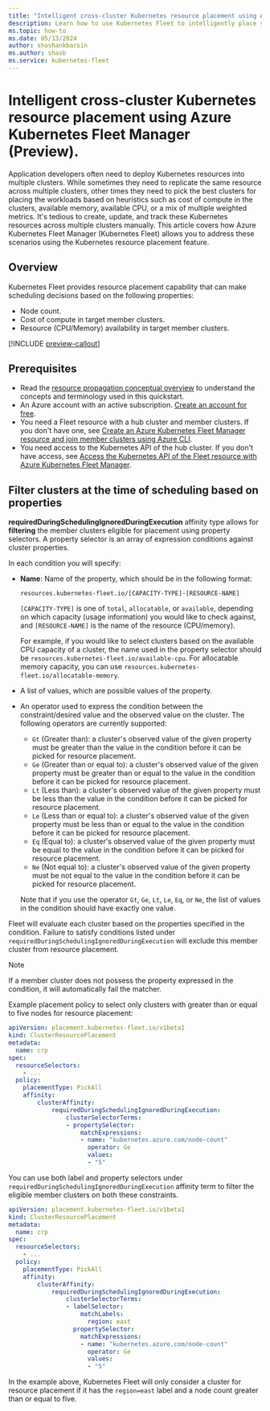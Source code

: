 ```yaml
---
title: "Intelligent cross-cluster Kubernetes resource placement using Azure Kubernetes Fleet Manager (Preview)"
description: Learn how to use Kubernetes Fleet to intelligently place your workloads on AKS clusters based on cost and resource availability.
ms.topic: how-to
ms.date: 05/13/2024
author: shashankbarsin
ms.author: shasb
ms.service: kubernetes-fleet
---
```


# Intelligent cross-cluster Kubernetes resource placement using Azure Kubernetes Fleet Manager (Preview).

Application developers often need to deploy Kubernetes resources into multiple clusters. While sometimes they need to replicate the same resource across multiple clusters, other times they need to pick the best clusters for placing the workloads based on heuristics such as cost of compute in the clusters, available memory, available CPU, or a mix of multiple weighted metrics. It's tedious to create, update, and track these Kubernetes resources across multiple clusters manually. This article covers how Azure Kubernetes Fleet Manager (Kubernetes Fleet) allows you to address these scenarios using the Kubernetes resource placement feature.

## Overview

Kubernetes Fleet provides resource placement capability that can make scheduling decisions based on the following properties:
- Node count.
- Cost of compute in target member clusters.
- Resource (CPU/Memory) availability in target member clusters.

[!INCLUDE [preview-callout](./includes/preview/preview-callout.md)]

## Prerequisites

* Read the [resource propagation conceptual overview](./concepts-resource-propagation.md) to understand the concepts and terminology used in this quickstart.
* An Azure account with an active subscription. [Create an account for free](https://azure.microsoft.com/free/?WT.mc_id=A261C142F).
* You need a Fleet resource with a hub cluster and member clusters. If you don't have one, see [Create an Azure Kubernetes Fleet Manager resource and join member clusters using Azure CLI](quickstart-create-fleet-and-members.md).
* You need access to the Kubernetes API of the hub cluster. If you don't have access, see [Access the Kubernetes API of the Fleet resource with Azure Kubernetes Fleet Manager](./quickstart-access-fleet-kubernetes-api.md).


## Filter clusters at the time of scheduling based on properties

**requiredDuringSchedulingIgnoredDuringExecution** affinity type allows for **filtering** the member clusters eligible for placement using property selectors. A property selector is an array of expression conditions against cluster properties.

In each condition you will specify:

* **Name**: Name of the property, which should be in the following format:

    ```
    resources.kubernetes-fleet.io/[CAPACITY-TYPE]-[RESOURCE-NAME]
    ```

    `[CAPACITY-TYPE]` is one of `total`, `allocatable`, or `available`, depending on which capacity (usage information) you would like to check against, and `[RESOURCE-NAME]` is the name of the resource (CPU/memory).

    For example, if you would like to select clusters based on the available CPU capacity of a cluster, the name used in the property selector should be `resources.kubernetes-fleet.io/available-cpu`. For allocatable memory capacity, you can use `resources.kubernetes-fleet.io/allocatable-memory`.

* A list of values, which are possible values of the property.
* An operator used to express the condition between the constraint/desired value and the observed value on the cluster. The following operators are currently supported:

    * `Gt` (Greater than): a cluster's observed value of the given property must be greater than the value in the condition before it can be picked for resource placement.
    * `Ge` (Greater than or equal to): a cluster's observed value of the given property must be greater than or equal to the value in the condition before it can be picked for resource placement.
    * `Lt` (Less than): a cluster's observed value of the given property must be less than the value in the condition before it can be picked for resource placement.
    * `Le` (Less than or equal to): a cluster's observed value of the given property must be less than or equal to the value in the condition before it can be picked for resource placement.
    * `Eq` (Equal to): a cluster's observed value of the given property must be equal to the value in the condition before it can be picked for resource placement.
    * `Ne` (Not equal to): a cluster's observed value of the given property must be not equal to the value in the condition before it can be picked for resource placement.

    Note that if you use the operator `Gt`, `Ge`, `Lt`, `Le`, `Eq`, or `Ne`, the list of values in the condition should have exactly one value.

Fleet will evaluate each cluster based on the properties specified in the condition. Failure to satisfy conditions listed under `requiredDuringSchedulingIgnoredDuringExecution` will exclude this member cluster from resource placement.

> [!NOTE]
> If a member cluster does not possess the property expressed in the condition, it will automatically
fail the matcher.

Example placement policy to select only clusters with greater than or equal to five nodes for resource placement:

```yaml
apiVersion: placement.kubernetes-fleet.io/v1beta1
kind: ClusterResourcePlacement
metadata:
  name: crp
spec:
  resourceSelectors:
    - ...
  policy:
    placementType: PickAll
    affinity:
        clusterAffinity:
            requiredDuringSchedulingIgnoredDuringExecution:
                clusterSelectorTerms:
                - propertySelector:
                    matchExpressions:
                    - name: "kubernetes.azure.com/node-count"
                      operator: Ge
                      values:
                      - "5"
```

You can use both label and property selectors under
`requiredDuringSchedulingIgnoredDuringExecution` affinity term to filter the eligible member clusters on both these constraints.

```yaml
apiVersion: placement.kubernetes-fleet.io/v1beta1
kind: ClusterResourcePlacement
metadata:
  name: crp
spec:
  resourceSelectors:
    - ...
  policy:
    placementType: PickAll
    affinity:
        clusterAffinity:
            requiredDuringSchedulingIgnoredDuringExecution:
                clusterSelectorTerms:
                - labelSelector:
                    matchLabels:
                      region: east
                  propertySelector:
                    matchExpressions:
                    - name: "kubernetes.azure.com/node-count"
                      operator: Ge
                      values:
                      - "5"
```

In the example above, Kubernetes Fleet will only consider a cluster for resource placement if it has the `region=east` label and a node count greater than or equal to five.

